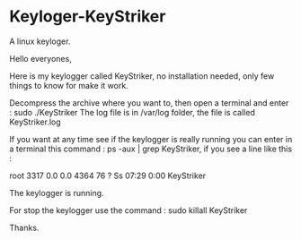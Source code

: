 # Keyloger-KeyStriker
A linux keyloger.

Hello everyones,

Here is my keylogger called KeyStriker, no installation needed, only few things to know for make it work.

Decompress the archive where you want to, then open a terminal and enter : sudo ./KeyStriker
The log file is in /var/log folder, the file is called KeyStriker.log

If you want at any time see if the keylogger is really running you can enter in a terminal this command : ps -aux | grep KeyStriker, if you see a line like this :

root 3317 0.0 0.0 4364 76 ? Ss 07:29 0:00 KeyStriker

The keylogger is running.

For stop the keylogger use the command : sudo killall KeyStriker

Thanks.
